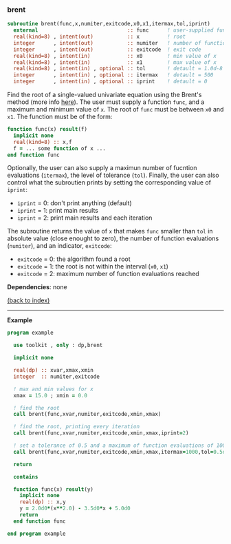 
### brent

```fortran
subroutine brent(func,x,numiter,exitcode,x0,x1,itermax,tol,iprint)
  external                             :: func      ! user-supplied function
  real(kind=8) , intent(out)           :: x         ! root
  integer      , intent(out)           :: numiter   ! number of functions evaluations
  integer      , intent(out)           :: exitcode  ! exit code
  real(kind=8) , intent(in)            :: x0        ! min value of x
  real(kind=8) , intent(in)            :: x1        ! max value of x
  real(kind=8) , intent(in) , optional :: tol       ! detault = 1.0d-8
  integer      , intent(in) , optional :: itermax   ! detault = 500
  integer      , intent(in) , optional :: iprint    ! detault = 0
```

Find the root of a single-valued univariate equation using the Brent's method (more info [here](https://en.wikipedia.org/wiki/Brent%27s_method)). The user must supply a function ```func```, and a maximum and minimum value of ```x```. The root of ```func``` must be between ```x0``` and ```x1```. The function must be of the form:

```fortran
function func(x) result(f)
  implicit none
  real(kind=8) :: x,f
  f = ... some function of x ...
end function func
```

Optionally, the user can also supply a maximun number of fucntion evaluations (```itermax```), the level of tolerance (```tol```). Finally, the user can also control what the subroutien prints by setting the corresponding value of ```iprint```:

- ```iprint``` = 0: don't print anything (default)
- ```iprint``` = 1: print main results
- ```iprint``` = 2: print main results and each iteration

The subroutine returns the value of ```x``` that makes ```func``` smaller than ```tol``` in absolute value (close enought to zero), the number of function evaluations (```numiter```), and an indicator, ```exitcode```:

- ```exitcode``` = 0: the algorithm found a root
- ```exitcode``` = 1: the root is not within the interval (```x0```, ```x1```)
- ```exitcode``` = 2: maximum number of function evaluations reached

**Dependencies**: none

[(back to index)](../index.md)

---

**Example**

```fortran
program example

  use toolkit , only : dp,brent

  implicit none

  real(dp) :: xvar,xmax,xmin
  integer  :: numiter,exitcode

  ! max and min values for x
  xmax = 15.0 ; xmin = 0.0

  ! find the root
  call brent(func,xvar,numiter,exitcode,xmin,xmax)

  ! find the root, printing every iteration
  call brent(func,xvar,numiter,exitcode,xmin,xmax,iprint=2)

  ! set a tolerance of 0.5 and a maximum of function evaluations of 1000
  call brent(func,xvar,numiter,exitcode,xmin,xmax,itermax=1000,tol=0.5d0,iprint=2)

  return

  contains

  function func(x) result(y)
    implicit none
    real(dp) :: x,y
    y = 2.0d0*(x**2.0) - 3.5d0*x + 5.0d0
    return
  end function func

end program example
```
